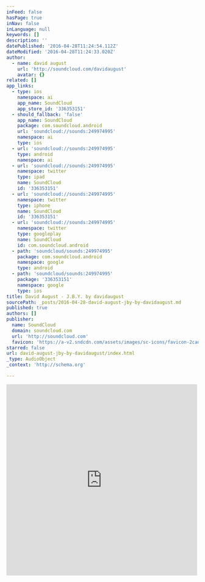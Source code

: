 ```yaml
---
inFeed: false
hasPage: true
inNav: false
inLanguage: null
keywords: []
description: ''
datePublished: '2016-04-28T11:24:54.112Z'
dateModified: '2016-04-28T11:24:33.020Z'
author:
  - name: david august
    url: 'http://soundcloud.com/davidaugust'
    avatar: {}
related: []
app_links:
  - type: ios
    namespace: ai
    app_name: SoundCloud
    app_store_id: '336353151'
  - should_fallback: 'false'
    app_name: SoundCloud
    package: com.soundcloud.android
    url: 'soundcloud://sounds:249974995'
    namespace: ai
    type: ios
  - url: 'soundcloud://sounds:249974995'
    type: android
    namespace: ai
  - url: 'soundcloud://sounds:249974995'
    namespace: twitter
    type: ipad
    name: SoundCloud
    id: '336353151'
  - url: 'soundcloud://sounds:249974995'
    namespace: twitter
    type: iphone
    name: SoundCloud
    id: '336353151'
  - url: 'soundcloud://sounds:249974995'
    namespace: twitter
    type: googleplay
    name: SoundCloud
    id: com.soundcloud.android
  - path: 'soundcloud/sounds:249974995'
    package: com.soundcloud.android
    namespace: google
    type: android
  - path: 'soundcloud/sounds:249974995'
    package: '336353151'
    namespace: google
    type: ios
title: David August - J.B.Y. by davidaugust
sourcePath: _posts/2016-04-28-david-august-jby-by-davidaugust.md
published: true
authors: []
publisher:
  name: SoundCloud
  domain: soundcloud.com
  url: 'http://soundcloud.com'
  favicon: 'https://a-v2.sndcdn.com/assets/images/sc-icons/favicon-2cadd14b.ico'
starred: false
url: david-august-jby-by-davidaugust/index.html
_type: AudioObject
_context: 'http://schema.org'

---
```

<iframe src="https://cdn.embedly.com/widgets/media.html?src=https%3A%2F%2Fw.soundcloud.com%2Fplayer%2F%3Fvisual%3Dtrue%26url%3Dhttp%253A%252F%252Fapi.soundcloud.com%252Ftracks%252F249974995%26show_artwork%3Dtrue&amp;url=https%3A%2F%2Fsoundcloud.com%2Fdavidaugust%2Fjby&amp;image=http%3A%2F%2Fi1.sndcdn.com%2Fartworks-000149476692-uj0cum-t500x500.jpg&amp;key=b7d04c9b404c499eba89ee7072e1c4f7&amp;type=text%2Fhtml&amp;schema=soundcloud" width="500" height="500" scrolling="no" frameborder="0" allowfullscreen="" style=""></iframe>
